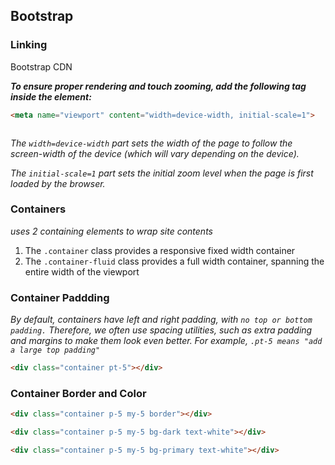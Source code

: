 ## Bootstrap

### Linking

Bootstrap CDN

<link href="https://cdn.jsdelivr.net/npm/bootstrap@5.2.1/dist/css/bootstrap.min.css" rel="stylesheet">


***To ensure proper rendering and touch zooming, add the following <meta> tag inside the <head> element:***

```HTML
<meta name="viewport" content="width=device-width, initial-scale=1">
```

```

```

*The `width=device-width` part sets the width of the page to follow the screen-width of the device (which will vary depending on the device).*

*The `initial-scale=1` part sets the initial zoom level when the page is first loaded by the browser.*


### Containers

*uses 2 containing elements to wrap site contents*

1. The `.container` class provides a responsive fixed width container
2. The `.container-fluid` class provides a full width container, spanning the entire width of the viewport

### Container Paddding

*By default, containers have left and right padding, with `no top or bottom padding.` Therefore, we often use spacing utilities, such as extra padding and margins to make them look even better. For example, `.pt-5 means "add a large top padding"`*

```html
<div class="container pt-5"></div>
```

### Container Border and Color

```html
<div class="container p-5 my-5 border"></div>

<div class="container p-5 my-5 bg-dark text-white"></div>

<div class="container p-5 my-5 bg-primary text-white"></div>

```